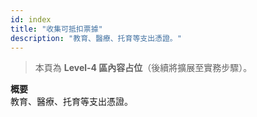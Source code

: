 ```yaml
---
id: index
title: "收集可抵扣票據"
description: "教育、醫療、托育等支出憑證。"
---
```


> 本頁為 **Level-4 區內容占位**（後續將擴展至實務步驟）。

**概要**  
教育、醫療、托育等支出憑證。
